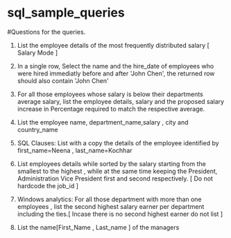 # sql_sample_queries
#Questions for the queries.
1. List the employee details of the most frequently distributed salary [ Salary Mode ]

2. In a single row, Select the name and the hire_date of employees who were hired immediatly before and after 'John Chen', the returned row should also contain 'John Chen'

3. For all those employees whose salary is below their departments average salary, list the employee details, salary and the proposed salary increase in Percentage required to match the respective average.

4. List the employee name, department_name,salary , city and country_name

5. SQL Clauses: List with a copy the details of the employee identified by first_name=Neena , last_name=Kochhar

6. List employees details while sorted by the salary starting from the smallest to the highest , while at the same time keeping	the President, Administration Vice President first and second respectively. [ Do not hardcode the job_id ]

7. Windows analytics: For all those department with more than one employees , list the second highest salary earner per department including the ties.[ Incase there is no second highest earner do not list ]
                     
8. List the name[First_Name , Last_name ] of the managers
